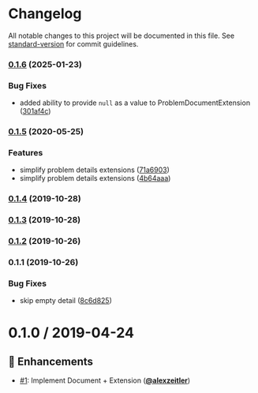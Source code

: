 # Changelog

All notable changes to this project will be documented in this file. See [standard-version](https://github.com/conventional-changelog/standard-version) for commit guidelines.

### [0.1.6](https://github.com/PDMLab/http-problem-details/compare/v0.1.5...v0.1.6) (2025-01-23)


### Bug Fixes

* added ability to provide `null` as a value to ProblemDocumentExtension ([301af4c](https://github.com/PDMLab/http-problem-details/commit/301af4c2202196b2d91005e45040693b561212ea))

### [0.1.5](https://github.com/PDMLab/http-problem-details/compare/v0.1.4...v0.1.5) (2020-05-25)


### Features

* simplify problem details extensions ([71a6903](https://github.com/PDMLab/http-problem-details/commit/71a6903da31d510f5a7d075ef3a96b70f312b4df))
* simplify problem details extensions ([4b64aaa](https://github.com/PDMLab/http-problem-details/commit/4b64aaa1457b351cf12f6b32ec8fdb6d22be77be))

### [0.1.4](https://github.com/PDMLab/http-problem-details/compare/v0.1.3...v0.1.4) (2019-10-28)

### [0.1.3](https://github.com/PDMLab/http-problem-details/compare/v0.1.2...v0.1.3) (2019-10-28)

### [0.1.2](https://github.com/PDMLab/http-problem-details/compare/v0.1.1...v0.1.2) (2019-10-26)

### 0.1.1 (2019-10-26)


### Bug Fixes

* skip empty detail ([8c6d825](https://github.com/PDMLab/http-problem-details/commit/8c6d825327310a1acb271fafa83105860b92a951))

# 0.1.0 / 2019-04-24

## :tada: Enhancements

- [#1](https://github.com/pdmlab/http-problem-details/issues/1): Implement Document + Extension ([**@alexzeitler**](https://github.com/alexzeitler))
